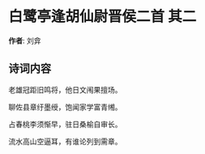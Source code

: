 # 白鹭亭逢胡仙尉晋侯二首  其二

**作者**: 刘弇

## 诗词内容

老雄冠距旧鸣将，他日文闱果擅场。

聊佐县章纡墨绶，饱闻家学富青缃。

占春桃李须惭早，驻日桑榆自审长。

流水高山空逼耳，有谁论列到需章。

